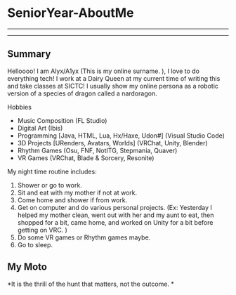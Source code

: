 # SeniorYear-AboutMe
---
---
## Summary
Helloooo! I am Alyx/A1yx (This is my online surname. ), I love to do everything tech! I work at a Dairy Queen at my current time of writing this and take classes at SICTC! I usually show my online persona as a robotic version of a species of dragon called a nardoragon. 

Hobbies
- Music Composition (FL Studio)
- Digital Art (Ibis)
- Programming [Java, HTML, Lua, Hx/Haxe, Udon#] (Visual Studio Code)
- 3D Projects [URenders, Avatars, Worlds] (VRChat, Unity, Blender)
- Rhythm Games (Osu, FNF, NotITG, Stepmania, Quaver)
- VR Games (VRChat, Blade & Sorcery, Resonite)

My night time routine includes:

1. Shower or go to work.
2. Sit and eat with my mother if not at work.
3. Come home and shower if from work.
4. Get on computer and do various personal projects. (Ex: Yesterday I helped my mother clean, went out with her and my aunt to eat, then shopped for a bit, came home, and worked on Unity for a bit before getting on VRC. )
5. Do some VR games or Rhythm games maybe.
6. Go to sleep.

## My Moto
*It is the thrill of the hunt that matters, not the outcome. *
